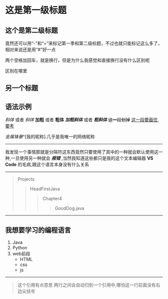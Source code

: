 # 这是第一级标题

## 这个是第二级标题

竟然还可以用“-”和“=”来标记第一季和第二级标题，不过也就只能标记这么多了，相对来说还是用“#”好一点

两个空格加回车，就是换行，但是为什么我感觉和直接换行没有什么区别呢

区别在哪里

## 另一个标题

## 语法示例

*斜体* 或者 _斜体_
**加粗** 或者 __粗体__
***加粗斜体*** 或者 ___粗斜体___
~~这一段划掉~~
<u>这一段要画住,要考</u>

*金属锋暴*^[我的昵称].几乎是我唯一的网络昵称

---

我发现一个事情那就是分隔符这东西竟然只要使用了其中的一种就会默认使用这一种,一旦使用另一种就会 ***报错*** ,当然我知道这些都只是我的这个文本编辑器 **VS Code** 的毛病,跟这个语言本身没有什么关系

---

>Projects
>>HeadFirstJava
>>>Chapter4
>>>>GoodDog.java

---

## **我想要学习的编程语言**

1. Java
2. Python
3. web前段
   * HTML
   * css
   * js

---

>这个引用有点意思
两行之间会自动归到一个引用中,哪怕这一行前面没有右边尖括号
